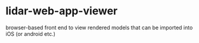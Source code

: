 # lidar-web-app-viewer
browser-based front end to view rendered models that can be imported into iOS (or android etc.)

